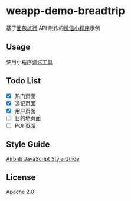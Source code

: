 # weapp-demo-breadtrip

基于[面包旅行](http://breadtrip.com/) API 制作的[微信小程序](https://mp.weixin.qq.com/debug/wxadoc/dev/index.html)示例

## Usage

使用小程序[调试工具](https://mp.weixin.qq.com/debug/wxadoc/dev/devtools/download.html)

## Todo List

- [x] 热门页面
- [x] 游记页面
- [x] 用户页面
- [ ] 目的地页面
- [ ] POI 页面

## Style Guide

[Airbnb JavaScript Style Guide](https://github.com/airbnb/javascript)

## License

[Apache 2.0](LICENSE)
